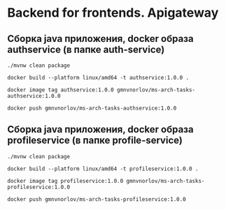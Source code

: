 # Backend for frontends. Apigateway

## Сборка java приложения, docker образа authservice (в папке auth-service)

```
./mvnw clean package

docker build --platform linux/amd64 -t authservice:1.0.0 .

docker image tag authservice:1.0.0 gmnvnorlov/ms-arch-tasks-authservice:1.0.0

docker push gmnvnorlov/ms-arch-tasks-authservice:1.0.0
```

## Сборка java приложения, docker образа profileservice (в папке profile-service)

```
./mvnw clean package

docker build --platform linux/amd64 -t profileservice:1.0.0 .

docker image tag profileservice:1.0.0 gmnvnorlov/ms-arch-tasks-profileservice:1.0.0

docker push gmnvnorlov/ms-arch-tasks-profileservice:1.0.0
```


